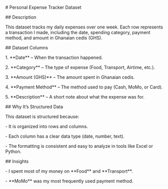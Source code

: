 \# Personal Expense Tracker Dataset



\## Description

This dataset tracks my daily expenses over one week. Each row represents a transaction I made, including the date, spending category, payment method, and amount in Ghanaian cedis (GHS).



\## Dataset Columns

1\. \*\*Date\*\* – When the transaction happened.  

2\. \*\*Category\*\* – The type of expense (Food, Transport, Airtime, etc.).  

3\. \*\*Amount (GHS)\*\* – The amount spent in Ghanaian cedis.  

4\. \*\*Payment Method\*\* – The method used to pay (Cash, MoMo, or Card).  

5\. \*\*Description\*\* – A short note about what the expense was for.



\## Why It’s Structured Data

This dataset is structured because:

\- It is organized into rows and columns.  

\- Each column has a clear data type (date, number, text).  

\- The formatting is consistent and easy to analyze in tools like Excel or Python.



\## Insights

\- I spent most of my money on \*\*Food\*\* and \*\*Transport\*\*.  

\- \*\*MoMo\*\* was my most frequently used payment method.

